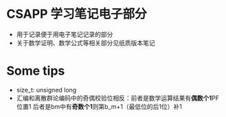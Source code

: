 # CSAPP 学习笔记电子部分
* 用于记录便于用电子笔记记录的部分
* 关于数学证明、数学公式等相关部分见纸质版本笔记

# Some tips
* size_t: unsigned long
* 汇编和离散群论编码中的奇偶校验位相反：前者是数学运算结果有**偶数个1**PF位置1 后者是bm中有**奇数个1**则第b_m+1（最低位的后1位）补1